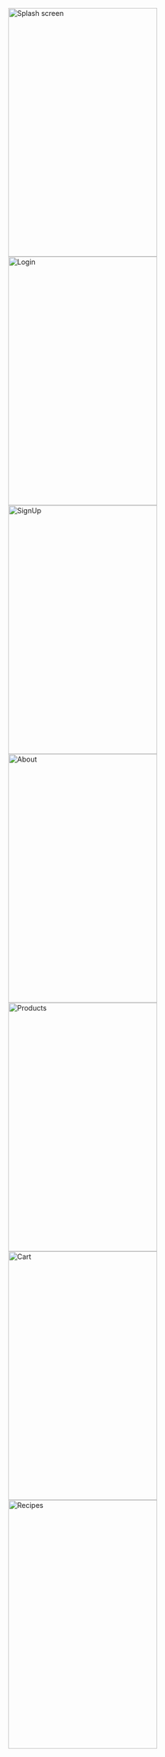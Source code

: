 <p float='left' spacing='10'>
    <img src="https://i.ibb.co/J2C9KmG/IMG-0199.jpg" alt="Splash screen"  width="300" height="500">
    <img src="https://i.ibb.co/ynVKvNy/IMG-0196.jpg" alt="Login" width="300" height="500">
    <img src="https://i.ibb.co/vwZWVK1/IMG-0197.jpg" alt="SignUp" width="300" height="500">
    <img src="https://i.ibb.co/g46M4t4/IMG-0198.jpg" alt="About" width="300" height="500">
    <img src="https://i.ibb.co/dMgdT2t/IMG-0193.jpg" alt="Products" width="300" height="500">
    <img src="https://i.ibb.co/dJM6kQb/IMG-0201.jpg" alt="Cart" width="300" height="500">
    <img src="https://i.ibb.co/xGhLjKP/IMG-0200.jpg" alt="Recipes" width="300" height="500">
</p>
